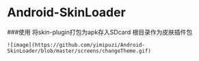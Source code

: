 # Android-SkinLoader
###使用
    将skin-plugin打包为apk存入SDcard 根目录作为皮肤插件包
    
    ![image](https://github.com/yimipuzi/Android-SkinLoader/blob/master/screens/changeTheme.gif)  
